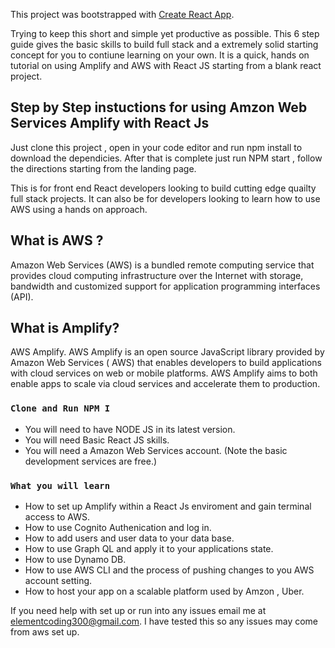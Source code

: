 This project was bootstrapped with [Create React App](https://github.com/facebook/create-react-app).

Trying to keep this short and simple yet productive as possible. This 6 step guide gives the basic skills to build full stack and a extremely solid starting concept for you to contiune learning on your own. It is a quick, hands on tutorial on using Amplify and AWS with React JS starting from a blank react project.

## Step by Step instuctions for using Amzon Web Services Amplify with React Js

Just clone this project , open in your code editor and run npm install to download the dependicies. After that is complete just run NPM start , follow the directions starting from the landing page.

This is for front end React developers looking to build cutting edge quailty full stack projects. It can also be for developers looking to learn how to use AWS using a hands on approach. 

## What is AWS ?
Amazon Web Services (AWS) is a bundled remote computing service that provides cloud computing infrastructure over the Internet with storage, bandwidth and customized support for application programming interfaces (API).

## What is Amplify?
AWS Amplify. AWS Amplify is an open source JavaScript library provided by Amazon Web Services ( AWS) that enables developers to build applications with cloud services on web or mobile platforms. AWS Amplify aims to both enable apps to scale via cloud services and accelerate them to production.


### `Clone and Run NPM I`

- You will need to have NODE JS in its latest version.
- You will need Basic React JS skills.
- You will need a Amazon Web Services account. (Note the basic development services are free.)


### `What you will learn`

- How to set up Amplify within a React Js enviroment and gain terminal access to AWS.
- How to use Cognito Authenication and log in.
- How to add users and user data to your data base.
- How to use Graph QL and apply it to your applications state.
- How to use Dynamo DB.
- How to use AWS CLI and the process of pushing changes to you AWS account setting.
- How to host your app on a scalable platform used by Amzon , Uber.

If you need help with set up or run into any issues email me at elementcoding300@gmail.com. I have tested this so any issues may come from aws set up.

